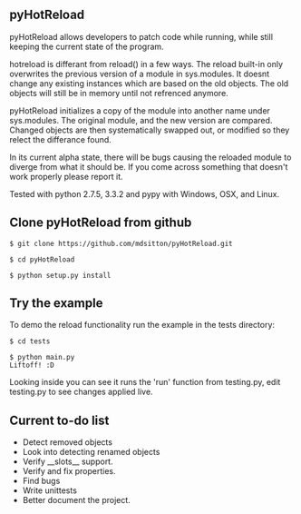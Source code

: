 pyHotReload
-----------

pyHotReload allows developers to patch code while running, while still keeping the current state of the program.

hotreload is differant from reload() in a few ways. The reload built-in only overwrites the previous version of a module in sys.modules. It doesnt change any existing instances which are based on the old objects. The old objects will still be in memory until not refrenced anymore.

pyHotReload initializes a copy of the module into another name under sys.modules. The original module, and the new version are compared. Changed objects are then systematically swapped out, or modified so they relect the differance found.

In its current alpha state, there will be bugs causing the reloaded module to diverge from what it should be. If you come across something that doesn't work properly please report it.

Tested with python 2.7.5, 3.3.2 and pypy with Windows, OSX, and Linux.



Clone pyHotReload from github
-----------------------------

```
$ git clone https://github.com/mdsitton/pyHotReload.git

$ cd pyHotReload

$ python setup.py install
```

Try the example
---------------

To demo the reload functionality run the example in the tests directory:

```
$ cd tests

$ python main.py
Liftoff! :D
```
Looking inside you can see it runs the 'run' function from testing.py, edit testing.py to see changes applied live.



Current to-do list
------------------
  * Detect removed objects
  * Look into detecting renamed objects
  * Verify \_\_slots\_\_ support.
  * Verify and fix properties.
  * Find bugs
  * Write unittests
  * Better document the project.
